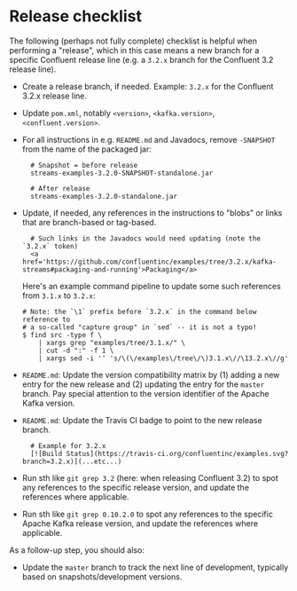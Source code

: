 # Release checklist

The following (perhaps not fully complete) checklist is helpful when performing a "release", which in this case means
a new branch for a specific Confluent release line (e.g. a `3.2.x` branch for the Confluent 3.2 release line).

- Create a release branch, if needed.  Example: `3.2.x` for the Confluent 3.2.x release line.
- Update `pom.xml`, notably `<version>`, `<kafka.version>`, `<confluent.version>`.
- For all instructions in e.g. `README.md` and Javadocs, remove `-SNAPSHOT` from the name of the packaged jar:

        # Snapshot = before release
        streams-examples-3.2.0-SNAPSHOT-standalone.jar

        # After release
        streams-examples-3.2.0-standalone.jar

- Update, if needed, any references in the instructions to "blobs" or links that are branch-based or tag-based.

        # Such links in the Javadocs would need updating (note the `3.2.x` token)
        <a href='https://github.com/confluentinc/examples/tree/3.2.x/kafka-streams#packaging-and-running'>Packaging</a>

  Here's an example command pipeline to update some such references from `3.1.x` to `3.2.x`:

    ```shell
    # Note: the `\1` prefix before `3.2.x` in the command below reference to
    # a so-called "capture group" in `sed` -- it is not a typo!
    $ find src -type f \
        | xargs grep "examples/tree/3.1.x/" \
        | cut -d ":" -f 1 \
        | xargs sed -i '' 's/\(\/examples\/tree\/\)3.1.x\//\13.2.x\//g'
    ```

- `README.md`: Update the version compatibility matrix by (1) adding a new entry for the new release and (2) updating
  the entry for the `master` branch.  Pay special attention to the version identifier of the Apache Kafka version.
- `README.md`: Update the Travis CI badge to point to the new release branch.

        # Example for 3.2.x
        [![Build Status](https://travis-ci.org/confluentinc/examples.svg?branch=3.2.x)](...etc...)


- Run sth like `git grep 3.2` (here: when releasing Confluent 3.2) to spot any references to the specific release
  version, and update the references where applicable.
- Run sth like `git grep 0.10.2.0` to spot any references to the specific Apache Kafka release version, and update the
  references where applicable.

As a follow-up step, you should also:

- Update the `master` branch to track the next line of development, typically based on snapshots/development versions.
